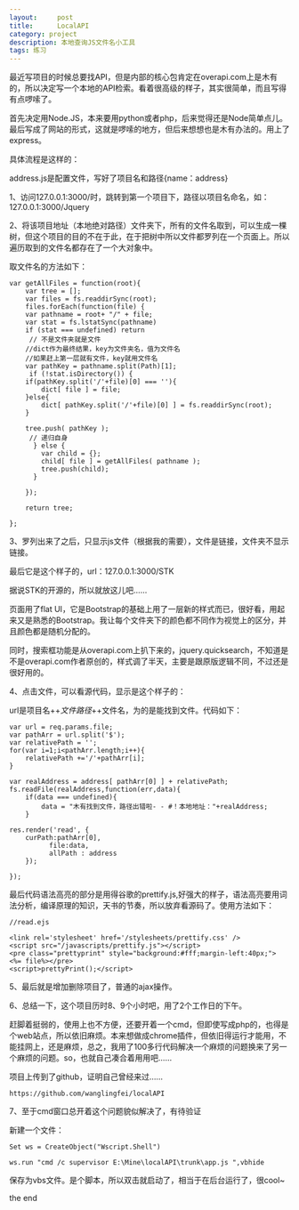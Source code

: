```yaml
---
layout:     post
title:      LocalAPI
category: project
description: 本地查询JS文件名小工具
tags: 练习
---
```


最近写项目的时候总要找API，但是内部的核心包肯定在overapi.com上是木有的，所以决定写一个本地的API检索。看着很高级的样子，其实很简单，而且写得有点啰嗦了。

首先决定用Node.JS，本来要用python或者php，后来觉得还是Node简单点儿。最后写成了网站的形式，这就是啰嗦的地方，但后来想想也是木有办法的。用上了express。

具体流程是这样的：

address.js是配置文件，写好了项目名和路径{name：address}

1、访问127.0.0.1:3000/时，跳转到第一个项目下，路径以项目名命名，如：127.0.0.1:3000/Jquery

2、将该项目地址（本地绝对路径）文件夹下，所有的文件名取到，可以生成一棵树，但这个项目的目的不在于此，在于把树中所以文件都罗列在一个页面上。所以遍历取到的文件名都存在了一个大对象中。

取文件名的方法如下：



	var getAllFiles = function(root){
	    var tree = [];
	    var files = fs.readdirSync(root);
	    files.forEach(function(file) {
	    var pathname = root+ "/" + file;
	    var stat = fs.lstatSync(pathname)
	    if (stat === undefined) return
	     // 不是文件夹就是文件
	    //dict作为最终结果，key为文件夹名，值为文件名
	    //如果赶上第一层就有文件，key就用文件名
	    var pathKey = pathname.split(Path)[1];
	     if (!stat.isDirectory()) {
	    if(pathKey.split('/'+file)[0] === ''){
	        dict[ file ] = file;
	    }else{
	        dict[ pathKey.split('/'+file)[0] ] = fs.readdirSync(root);
	    }

	    tree.push( pathKey );
	     // 递归自身
	      } else {
	        var child = {};
	        child[ file ] = getAllFiles( pathname );
	        tree.push(child);
	      }

	    });

	    return tree;

	};



3、罗列出来了之后，只显示js文件（根据我的需要），文件是链接，文件夹不显示链接。

最后它是这个样子的，url：127.0.0.1:3000/STK



据说STK的开源的，所以就放这儿吧……

页面用了flat UI，它是Bootstrap的基础上用了一层新的样式而已，很好看，用起来又是熟悉的Bootstrap。我让每个文件夹下的颜色都不同作为视觉上的区分，并且颜色都是随机分配的。

同时，搜索框功能是从overapi.com上扒下来的，jquery.quicksearch，不知道是不是overapi.com作者原创的，样式调了半天，主要是跟原版逻辑不同，不过还是很好用的。

4、点击文件，可以看源代码，显示是这个样子的：



url是项目名+$+文件路径+$+文件名，为的是能找到文件。代码如下：

	var url = req.params.file;
	var pathArr = url.split('$');
	var relativePath = '';
	for(var i=1;i<pathArr.length;i++){
	    relativePath +='/'+pathArr[i];
	}

	var realAddress = address[ pathArr[0] ] + relativePath;
	fs.readFile(realAddress,function(err,data){
	    if(data === undefined){
	        data = "木有找到文件，路径出错啦- - #！本地地址："+realAddress;
	    }

	res.render('read', { 
	    curPath:pathArr[0],
	          file:data,
	          allPath : address
	    });

	});

最后代码语法高亮的部分是用得谷歌的prettify.js,好强大的样子，语法高亮要用词法分析，编译原理的知识，天书的节奏，所以放弃看源码了。使用方法如下：

	//read.ejs

	<link rel='stylesheet' href='/stylesheets/prettify.css' />
	<script src="/javascripts/prettify.js"></script>
	<pre class="prettyprint" style="background:#fff;margin-left:40px;"> <%= file%></pre> 
	<script>prettyPrint();</script> 



5、最后就是增加删除项目了，普通的ajax操作。





6、总结一下，这个项目历时8、9个小时吧，用了2个工作日的下午。

赶脚着挺弱的，使用上也不方便，还要开着一个cmd，但即使写成php的，也得是个web站点，所以依旧麻烦。本来想做成chrome插件，但依旧得运行才能用，不能挂网上，还是麻烦，总之，我用了100多行代码解决一个麻烦的问题换来了另一个麻烦的问题。so，也就自己凑合着用用吧……

项目上传到了github，证明自己曾经来过……


	https://github.com/wanglingfei/localAPI

7、至于cmd窗口总开着这个问题貌似解决了，有待验证

新建一个文件：

	Set ws = CreateObject("Wscript.Shell")

	ws.run "cmd /c supervisor E:\Mine\localAPI\trunk\app.js ",vbhide

保存为vbs文件。是个脚本，所以双击就启动了，相当于在后台运行了，很cool~



the end
